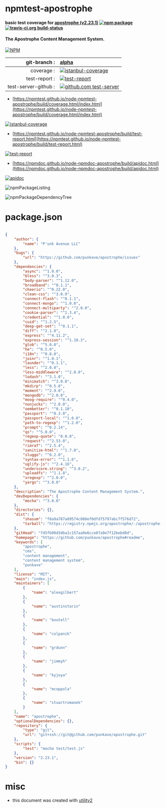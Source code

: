# npmtest-apostrophe

#### basic test coverage for  [apostrophe (v2.23.1)](https://github.com/punkave/apostrophe#readme)  [![npm package](https://img.shields.io/npm/v/npmtest-apostrophe.svg?style=flat-square)](https://www.npmjs.org/package/npmtest-apostrophe) [![travis-ci.org build-status](https://api.travis-ci.org/npmtest/node-npmtest-apostrophe.svg)](https://travis-ci.org/npmtest/node-npmtest-apostrophe)

#### The Apostrophe Content Management System.

[![NPM](https://nodei.co/npm/apostrophe.png?downloads=true&downloadRank=true&stars=true)](https://www.npmjs.com/package/apostrophe)

| git-branch : | [alpha](https://github.com/npmtest/node-npmtest-apostrophe/tree/alpha)|
|--:|:--|
| coverage : | [![istanbul-coverage](https://npmtest.github.io/node-npmtest-apostrophe/build/coverage.badge.svg)](https://npmtest.github.io/node-npmtest-apostrophe/build/coverage.html/index.html)|
| test-report : | [![test-report](https://npmtest.github.io/node-npmtest-apostrophe/build/test-report.badge.svg)](https://npmtest.github.io/node-npmtest-apostrophe/build/test-report.html)|
| test-server-github : | [![github.com test-server](https://npmtest.github.io/node-npmtest-apostrophe/GitHub-Mark-32px.png)](https://npmtest.github.io/node-npmtest-apostrophe/build/app/index.html) | | build-artifacts : | [![build-artifacts](https://npmtest.github.io/node-npmtest-apostrophe/glyphicons_144_folder_open.png)](https://github.com/npmtest/node-npmtest-apostrophe/tree/gh-pages/build)|

- [https://npmtest.github.io/node-npmtest-apostrophe/build/coverage.html/index.html](https://npmtest.github.io/node-npmtest-apostrophe/build/coverage.html/index.html)

[![istanbul-coverage](https://npmtest.github.io/node-npmtest-apostrophe/build/screenCapture.buildCi.browser.%252Ftmp%252Fbuild%252Fcoverage.lib.html.png)](https://npmtest.github.io/node-npmtest-apostrophe/build/coverage.html/index.html)

- [https://npmtest.github.io/node-npmtest-apostrophe/build/test-report.html](https://npmtest.github.io/node-npmtest-apostrophe/build/test-report.html)

[![test-report](https://npmtest.github.io/node-npmtest-apostrophe/build/screenCapture.buildCi.browser.%252Ftmp%252Fbuild%252Ftest-report.html.png)](https://npmtest.github.io/node-npmtest-apostrophe/build/test-report.html)

- [https://npmdoc.github.io/node-npmdoc-apostrophe/build/apidoc.html](https://npmdoc.github.io/node-npmdoc-apostrophe/build/apidoc.html)

[![apidoc](https://npmdoc.github.io/node-npmdoc-apostrophe/build/screenCapture.buildCi.browser.%252Ftmp%252Fbuild%252Fapidoc.html.png)](https://npmdoc.github.io/node-npmdoc-apostrophe/build/apidoc.html)

![npmPackageListing](https://npmtest.github.io/node-npmtest-apostrophe/build/screenCapture.npmPackageListing.svg)

![npmPackageDependencyTree](https://npmtest.github.io/node-npmtest-apostrophe/build/screenCapture.npmPackageDependencyTree.svg)



# package.json

```json

{
    "author": {
        "name": "P'unk Avenue LLC"
    },
    "bugs": {
        "url": "https://github.com/punkave/apostrophe/issues"
    },
    "dependencies": {
        "async": "^1.0.0",
        "bless": "^3.0.3",
        "body-parser": "^1.12.0",
        "broadband": "^0.1.1",
        "cheerio": "^0.22.0",
        "clean-css": "^3.0.9",
        "connect-flash": "^0.1.1",
        "connect-mongo": "^1.0.0",
        "connect-multiparty": "^2.0.0",
        "cookie-parser": "^1.3.4",
        "credential": "^1.0.0",
        "cuid": "^1.2.5",
        "deep-get-set": "^0.1.1",
        "diff": "^2.1.0",
        "express": "^4.11.2",
        "express-session": "^1.10.3",
        "glob": "^5.0.0",
        "he": "^0.5.0",
        "i18n": "^0.8.0",
        "joinr": "^1.0.1",
        "launder": "^0.1.1",
        "less": "^2.0.0",
        "less-middleware": "^2.0.0",
        "lodash": "^3.1.0",
        "minimatch": "^3.0.0",
        "mkdirp": "^0.5.0",
        "moment": "^2.9.0",
        "mongodb": "^2.0.0",
        "moog-require": "^0.4.0",
        "nunjucks": "^2.0.0",
        "oembetter": "^0.1.10",
        "passport": "^0.3.0",
        "passport-local": "^1.0.0",
        "path-to-regexp": "^1.2.0",
        "prompt": "^0.2.14",
        "qs": "^5.0.0",
        "regexp-quote": "0.0.0",
        "request": "^2.53.0",
        "rimraf": "^2.5.4",
        "sanitize-html": "^1.7.0",
        "sluggo": "^0.2.0",
        "syntax-error": "^1.1.6",
        "uglify-js": "^2.4.16",
        "underscore.string": "^3.0.2",
        "uploadfs": "^1.1.8",
        "xregexp": "^2.0.0",
        "yargs": "^3.0.0"
    },
    "description": "The Apostrophe Content Management System.",
    "devDependencies": {
        "mocha": "^3.0.0"
    },
    "directories": {},
    "dist": {
        "shasum": "f8a9a787a89574c088ef0dfd75797abc7f576d72",
        "tarball": "https://registry.npmjs.org/apostrophe/-/apostrophe-2.23.1.tgz"
    },
    "gitHead": "f45fb90d3dba1c157aa9e6cce8fa9e7f12bebd8d",
    "homepage": "https://github.com/punkave/apostrophe#readme",
    "keywords": [
        "apostrophe",
        "cms",
        "content management",
        "content management system",
        "punkave"
    ],
    "license": "MIT",
    "main": "index.js",
    "maintainers": [
        {
            "name": "alexgilbert"
        },
        {
            "name": "austinstarin"
        },
        {
            "name": "boutell"
        },
        {
            "name": "colpanik"
        },
        {
            "name": "grdunn"
        },
        {
            "name": "jimmyh"
        },
        {
            "name": "kyjoya"
        },
        {
            "name": "mcoppola"
        },
        {
            "name": "stuartromanek"
        }
    ],
    "name": "apostrophe",
    "optionalDependencies": {},
    "repository": {
        "type": "git",
        "url": "git+ssh://git@github.com/punkave/apostrophe.git"
    },
    "scripts": {
        "test": "mocha test/test.js"
    },
    "version": "2.23.1",
    "bin": {}
}
```



# misc
- this document was created with [utility2](https://github.com/kaizhu256/node-utility2)
